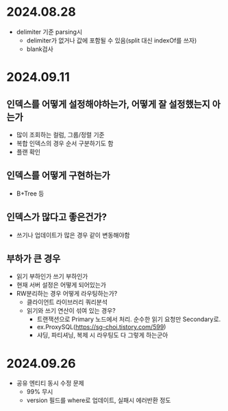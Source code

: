 # 2024.08.28
- delimiter 기준 parsing시
  - delimiter가 없거나 값에 포함될 수 있음(split 대신 indexOf를 쓰자)
  - blank검사  

# 2024.09.11
## 인덱스를 어떻게 설정해야하는가, 어떻게 잘 설정했는지 아는가
- 많이 조회하는 컬럼, 그룹/정렬 기준
- 복합 인덱스의 경우 순서 구분하기도 함
- 플랜 확인
## 인덱스를 어떻게 구현하는가
- B+Tree 등
## 인덱스가 많다고 좋은건가?
- 쓰기나 업데이트가 많은 경우 같이 변동해야함
## 부하가 큰 경우 
- 읽기 부하인가 쓰기 부하인가
- 현재 서버 설정은 어떻게 되어있는가
- RW분리하는 경우 어떻게 라우팅하는가?
  -  클라이언트 라이브러리 쿼리분석
  -  읽기와 쓰기 연산이 섞여 있는 경우?
     - 트랜잭션으로 Primary 노드에서 처리. 순수한 읽기 요청만 Secondary로. 
     - ex.ProxySQL(https://sg-choi.tistory.com/599)
     - 샤딩, 파티셔닝, 복제 시 라우팅도 다 그렇게 하는군아 


# 2024.09.26
- 공유 엔티티 동시 수정 문제
  - 99% 무시
  - version 필드를 where로 업데이트, 실패시 에러반환 정도
